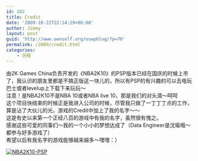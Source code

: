 ```yaml
---
id: 102
title: Credit
date: '2009-10-22T22:14:29+08:00'
author: Jimmy
layout: post
guid: 'http://www.ownself.org/oswpblog/?p=70'
permalink: /2009/credit.html
categories:
    - 历程
---
```


 由2K Games China负责开发的《NBA2K10》的PSP版本已经在国庆的时候上市了，我认识的朋友里都是不搞正版这一块儿的，所以有PSP的有兴趣的可以去电玩巴士或者levelup上下载下来玩玩～   
 注意！是NBA2K10不是NBA 10或者NBA live 10，那是我们的对头滴～呵呵   
 这个项目快结束的时候正是我进入公司的时候，尽管我只做了一丁丁丁点的工作，算是沾了大伙儿的光，游戏的Credit中加上了我的名字～～   
 这是有史以来第一个正经八百的游戏中有我的名字，虽然很有愧之。   
 感谢这些可爱的同事们～我的一个小小的梦想达成了（Data Engineer是沈瑜哦～都参与好多游戏了）   
 希望以后有我名字的游戏能够越来越多～嘿嘿：）

[![NBA2K10-PSP](http://www.ownself.org/blog/wp-content/uploads/2009/Credit_13A94/nba2k10credit_thumb.jpg "NBA2K10-PSP")](http://www.ownself.org/blog/wp-content/uploads/2009/Credit_13A94/nba2k10credit.jpg)